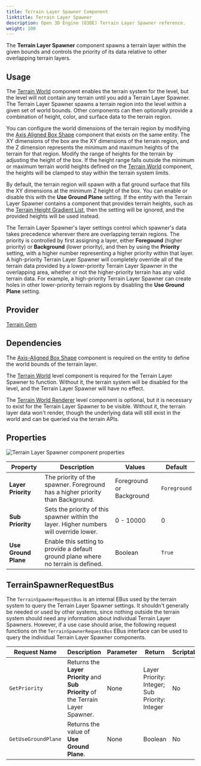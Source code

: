 ```yaml
---
title: Terrain Layer Spawner Component
linktitle: Terrain Layer Spawner
description: Open 3D Engine (O3DE) Terrain Layer Spawner reference.
weight: 100
---
```


The **Terrain Layer Spawner** component spawns a terrain layer within the given bounds and controls the priority of its data relative to other overlapping terrain layers.  

## Usage

The [Terrain World](/docs/user-guide/components/reference/terrain/world) component enables the terrain system for the level, but the level will not contain any terrain until you add a Terrain Layer Spawner. The Terrain Layer Spawner spawns a terrain region into the level within a given set of world bounds. Other components can then optionally provide a combination of height, color, and surface data to the terrain region.

You can configure the world dimensions of the terrain region by modifying the [Axis Aligned Box Shape](/docs/user-guide/components/reference/shape/axis-aligned-box-shape) component that exists on the same entity. The XY dimensions of the box are the XY dimensions of the terrain region, and the Z dimension represents the minimum and maximum heights of the terrain for that region. Modify the range of heights for the terrain by adjusting the height of the box. If the height range falls outside the minimum or maximum terrain world heights defined on the [Terrain World](/docs/user-guide/components/reference/terrain/world) component, the heights will be clamped to stay within the terrain system limits.

By default, the terrain region will spawn with a flat ground surface that fills the XY dimensions at the minimum Z height of the box. You can enable or disable this with the **Use Ground Plane** setting. If the entity with the Terrain Layer Spawner contains a component that provides terrain heights, such as the [Terrain Height Gradient List](/docs/user-guide/components/reference/terrain/height_gradient_list), then the setting will be ignored, and the provided heights will be used instead.

The Terrain Layer Spawner's layer settings control which spawner's data takes precedence wherever there are overlapping terrain regions. The priority is controlled by first assigning a layer, either **Foregound** (higher priority) or **Background** (lower priority), and then by using the **Priority** setting, with a higher number representing a higher priority within that layer. A high-priority Terrain Layer Spawner will completely override all of the terrain data provided by a lower-priority Terrain Layer Spawner in the overlapping area, whether or not the higher-priority terrain has any valid terrain data. For example, a high-priority Terrain Layer Spawner can create holes in other lower-priority terrain regions by disabling the **Use Ground Plane** setting.

## Provider

[Terrain Gem](/docs/user-guide/gems/reference/environment/terrain)

## Dependencies

The [Axis-Aligned Box Shape](/docs/user-guide/components/reference/shape/axis-aligned-box-shape) component is required on the entity to define the world bounds of the terrain layer.

The [Terrain World](/docs/user-guide/components/reference/terrain/world) level component is required for the Terrain Layer Spawner to function. Without it, the terrain system will be disabled for the level, and the Terrain Layer Spawner will have no effect.

The [Terrain World Renderer](/docs/user-guide/components/reference/terrain/world-renderer) level component is optional, but it is necessary to exist for the Terrain Layer Spawner to be visible. Without it, the terrain layer data won't render, though the underlying data will still exist in the world and can be queried via the terrain APIs.

## Properties

![Terrain Layer Spawner component properties](/images/user-guide/components/reference/terrain/terrain-layer-spawner-component.png)

| Property | Description | Values | Default |
|-|-|-|-|
| **Layer Priority** | The priority of the spawner. Foreground has a higher priority than Background. | Foreground or Background | `Foreground` |
| **Sub Priority** | Sets the priority of this spawner within the layer. Higher numbers will override lower. | 0 - 10000 | 0 |
| **Use Ground Plane** | Enable this setting to provide a default ground plane where no terrain is defined. | Boolean | `True` |

## TerrainSpawnerRequestBus

The `TerrainSpawnerRequestBus` is an internal EBus used by the terrain system to query the Terrain Layer Spawner settings. It shouldn't generally be needed or used by other systems, since nothing outside the terrain system should need any information about individual Terrain Layer Spawners. However, if a use case should arise, the following request functions on the `TerrainSpawnerRequestBus` EBus interface can be used to query the individual Terrain Layer Spawner components.

| Request Name | Description | Parameter | Return | Scriptable |
|-|-|-|-|-|
| `GetPriority` | Returns the **Layer Priority** and **Sub Priority** of the Terrain Layer Spawner. | None | Layer Priority: Integer; Sub Priority: Integer | No |
| `GetUseGroundPlane` | Returns the value of **Use Ground Plane**. | None | Boolean | No |
